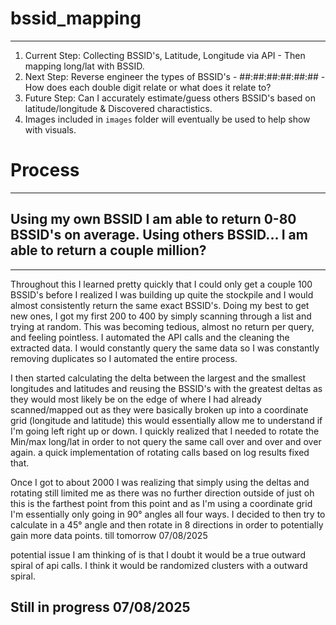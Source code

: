 # bssid_mapping
---
1. Current Step: Collecting BSSID's, Latitude, Longitude via API - Then mapping long/lat with BSSID.
2. Next Step: Reverse engineer the types of BSSID's - ##:##:##:##:##:## - How does each double digit relate or what does it relate to? 
3. Future Step: Can I accurately estimate/guess others BSSID's based on latitude/longitude & Discovered charactistics.
4. Images included in `images` folder will eventually be used to help show with visuals.

# Process
---
## Using my own BSSID I am able to return 0-80 BSSID's on average. Using others BSSID... I am able to return a couple million?
---
Throughout this I learned pretty quickly that I could only get a couple 100 BSSID's before I realized I was building up quite the stockpile and I would almost consistently return the same exact BSSID's. Doing my best to get new ones, I got my first 200 to 400 by simply scanning through a list and trying at random. This was becoming tedious, almost no return per query, and feeling pointless. I automated the API calls and the cleaning the extracted data. I would constantly query the same data so I was constantly removing duplicates so I automated the entire process.

I then started calculating the delta between the largest and the smallest longitudes and latitudes and reusing the BSSID's with the greatest deltas as they would most likely be on the edge of where I had already scanned/mapped out as they were basically broken up into a coordinate grid (longitude and latitude) this would essentially allow me to understand if I'm going left right up or down. I quickly realized that I needed to rotate the Min/max long/lat in order to not query the same call over and over and over again. a quick implementation of rotating calls based on log results fixed that.

Once I got to about 2000 I was realizing that simply using the deltas and rotating still limited me as there was no further direction outside of just oh this is the farthest point from this point and as I'm using a coordinate grid I'm essentially only going in 90° angles all four ways. I decided to then try to calculate in a 45° angle and then rotate in 8 directions in order to potentially gain more data points. till tomorrow 07/08/2025



potential issue I am thinking of is that I doubt it would be a true outward spiral of api calls. I think it would be randomized clusters with a outward spiral.


## Still in progress 07/08/2025
